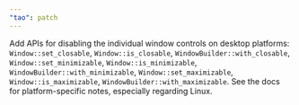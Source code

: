 ```yaml
---
"tao": patch
---
```


Add APIs for disabling the individual window controls on desktop platforms:
`Window::set_closable`, `Window::is_closable`, `WindowBuilder::with_closable`,
`Window::set_minimizable`, `Window::is_minimizable`, `WindowBuilder::with_minimizable`,
`Window::set_maximizable`, `Window::is_maximizable`, `WindowBuilder::with_maximizable`.
See the docs for platform-specific notes, especially regarding Linux.
